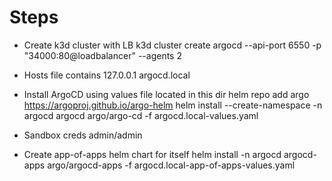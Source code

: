 # Steps

* Create k3d cluster with LB
k3d cluster create argocd --api-port 6550 -p "34000:80@loadbalancer" --agents 2

* Hosts file contains
  127.0.0.1 argocd.local

* Install ArgoCD using values file located in this dir
  helm repo add argo https://argoproj.github.io/argo-helm
  helm install --create-namespace -n argocd argocd argo/argo-cd -f argocd.local-values.yaml

* Sandbox creds
  admin/admin

* Create app-of-apps helm chart for itself
  helm install -n argocd argocd-apps argo/argocd-apps -f argocd.local-app-of-apps-values.yaml
